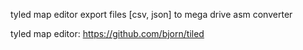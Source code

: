 tyled map editor export files [csv, json] to mega drive asm converter


tyled map editor: https://github.com/bjorn/tiled
